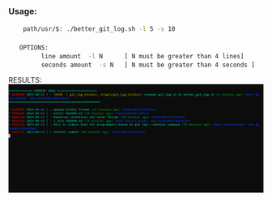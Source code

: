 ### Usage:

```bash
    path/usr/$: ./better_git_log.sh -l 5 -s 10
```

#### 
```bash
   OPTIONS:
         line amount  -l N      [ N must be greater than 4 lines]
         seconds amount  -s N   [ N must be greater than 4 seconds ]
```

RESULTS:
![img](https://github.com/PythonDrinkCoffee/git_toolbox/blob/git_log_toolbox/imgs/better_git_log.png)

